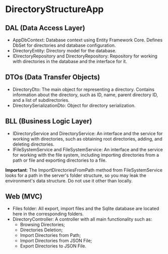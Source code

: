 # DirectoryStructureApp

## DAL (Data Access Layer)
- AppDbContext: Database context using Entity Framework Core. Defines DbSet for directories and database configuration.
- DirectoryEntity: Directory model for the database.
- IDirectoryRepository and DirectoryRepository: Repository for working with directories in the database and the interface for it.

## DTOs (Data Transfer Objects)
- DirectoryDto: The main object for representing a directory. Contains information about the directory, such as ID, name, parent directory ID, and a list of subdirectories.
- DirectorySerializationDto: Object for directory serialization.

## BLL (Business Logic Layer)
- IDirectoryService and DirectoryService: An interface and the service for working with directories, such as obtaining root directories, adding, and deleting directories.
- IFileSystemService and FileSystemService: An interface and the service for working with the file system, including importing directories from a path or file and exporting directories to a file.

**Important**: The ImportDirectoriesFromPath method from FileSystemService looks for a path in the server's folder structure, so you may leak the environment's data structure. Do not use it other than locally.
  
## Web (MVC)
- Files folder: All export, import files and the Sqlite database are located here in the corresponding folders.
- DirectoryController: A controller with all main functionality such as:
  - Browsing Directories;
  - Directories Deletion;
  - Import Directories from Path;
  - Import Directories from JSON File;
  - Export Directories to JSON File.

